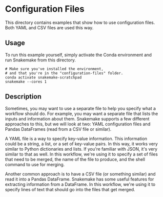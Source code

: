 # Configuration Files
This directory contains examples that show how to use configuration files.
Both YAML and CSV files are used this way.

## Usage
To run this example yourself, simply activate the Conda environment and run Snakemake from this directory.

```shell
# Make sure you've installed the environment,
# and that you're in the "configuration-files" folder.
conda activate snakemake-scratchpad
snakemake --cores 1
```

## Description
Sometimes, you may want to use a separate file to help you specify what a workflow should do.
For example, you may want a separate file that lists the inputs and information about them.
Snakemake supports a few different approaches to this, but we will look at two:
YAML configuration files and Pandas DataFrames (read from a CSV file or similar).

A YAML file is a way to specify key-value information.
This information could be a string, a list, or a set of key-value pairs.
In this way, it works very similar to Python dictionaries and lists.
If you're familiar with JSON, it's very similar to that as well.
In this workflow, we're using it to specify a set of files that need to be merged, the name of the file to produce, and the shell command to use for merging.

Another common approach is to have a CSV file (or something similar) and read it into a Pandas DataFrame.
Snakemake has some useful features for extracting information from a DataFrame.
In this workflow, we're using it to specify lines of text that should go into the files that get merged.
